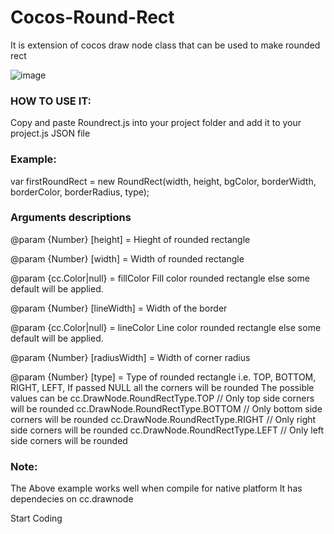 # Cocos-Round-Rect

It is extension of cocos draw node class that can be used to make rounded rect

![image](https://user-images.githubusercontent.com/12015581/35440914-7fa279a6-02c7-11e8-8ec5-d02214c2aa8d.png)

### HOW TO USE IT:

Copy and paste Roundrect.js into your project folder and add it to your project.js JSON file

### Example:

var firstRoundRect = new RoundRect(width, height, bgColor, borderWidth, borderColor, borderRadius, type);

### Arguments descriptions

@param {Number} [height]  = Hieght of rounded rectangle

@param {Number} [width]  = Width of rounded rectangle

@param {cc.Color|null}  = fillColor Fill color rounded rectangle else some default will be applied.

@param {Number} [lineWidth] = Width of the border

@param {cc.Color|null} = lineColor Line color rounded rectangle else some default will be applied.

@param {Number} [radiusWidth] = Width of corner radius

@param {Number} [type] = Type of rounded rectangle i.e.  TOP, BOTTOM, RIGHT, LEFT, If passed NULL all the corners will be rounded
      The possible values can be
      cc.DrawNode.RoundRectType.TOP     // Only top side corners will be rounded
      cc.DrawNode.RoundRectType.BOTTOM  // Only bottom side corners will be rounded
      cc.DrawNode.RoundRectType.RIGHT   // Only right side corners will be rounded
      cc.DrawNode.RoundRectType.LEFT    // Only left side corners will be rounded
      
      
      
### Note:

The Above example works well when compile for native platform
It has dependecies on cc.drawnode

Start Coding
